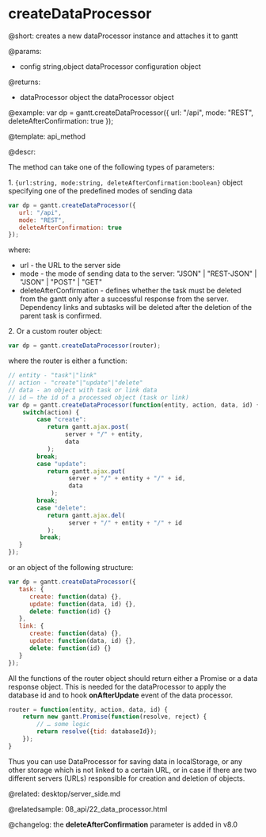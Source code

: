 createDataProcessor
=============

@short:
	creates a new dataProcessor instance and attaches it to gantt

@params:
- config	string,object 		dataProcessor configuration object

@returns: 
- dataProcessor		object		the dataProcessor object


@example:
var dp = gantt.createDataProcessor({
   url: "/api",
   mode: "REST",
   deleteAfterConfirmation: true
});


@template:	api_method

@descr:

The method can take one of the following types of parameters:

1\. `{url:string, mode:string, deleteAfterConfirmation:boolean}` object specifying one of the predefined modes of sending data

~~~js
var dp = gantt.createDataProcessor({
   url: "/api",
   mode: "REST",
   deleteAfterConfirmation: true
});
~~~

where:

- url - the URL to the server side
- mode - the mode of sending data to the server: "JSON" | "REST-JSON" | "JSON" | "POST" | "GET"
- deleteAfterConfirmation - defines whether the task must be deleted from the gantt only after a successful response from the server. Dependency links and subtasks will be deleted after the deletion of the parent task is confirmed.

2\. Or a custom router object:

~~~js
var dp = gantt.createDataProcessor(router);
~~~

where the router is either a function:

~~~js
// entity - "task"|"link"
// action - "create"|"update"|"delete"
// data - an object with task or link data
// id – the id of a processed object (task or link)
var dp = gantt.createDataProcessor(function(entity, action, data, id) { 
	switch(action) {
    	case "create":
           return gantt.ajax.post(
            	server + "/" + entity,
                data
           );
        break;
        case "update":
           return gantt.ajax.put(
                 server + "/" + entity + "/" + id,
                 data
            );
        break;
        case "delete":
           return gantt.ajax.del(
                 server + "/" + entity + "/" + id
           );
         break;
   }
});
~~~

or an object of the following structure:

~~~js
var dp = gantt.createDataProcessor({ 
   task: {
      create: function(data) {},
      update: function(data, id) {},
      delete: function(id) {}
   },
   link: {
      create: function(data) {},
      update: function(data, id) {},
      delete: function(id) {}
   }
});
~~~

All the functions of the router object should return either a Promise or a data response object. This is needed for the dataProcessor to apply the database id and to hook **onAfterUpdate** event of the data processor.

~~~js
router = function(entity, action, data, id) {
	return new gantt.Promise(function(resolve, reject) {
    	// … some logic
        return resolve({tid: databaseId});
 	});
}
~~~

Thus you can use DataProcessor for saving data in localStorage, or any other storage which is not linked to a certain URL, or in case if there are two different servers (URLs) responsible for creation and deletion of objects.


@related:
	desktop/server_side.md

@relatedsample:
	08_api/22_data_processor.html

@changelog:
the **deleteAfterConfirmation** parameter is added in v8.0